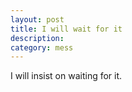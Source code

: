 ```yaml
---
layout: post
title: I will wait for it
description: 
category: mess
---
```


I will insist on waiting for it.
